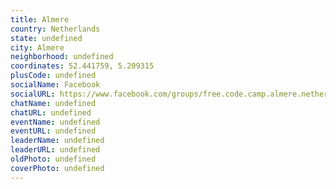 ```yaml
---
title: Almere
country: Netherlands
state: undefined
city: Almere
neighborhood: undefined
coordinates: 52.441759, 5.209315
plusCode: undefined
socialName: Facebook
socialURL: https://www.facebook.com/groups/free.code.camp.almere.netherlands
chatName: undefined
chatURL: undefined
eventName: undefined
eventURL: undefined
leaderName: undefined
leaderURL: undefined
oldPhoto: undefined
coverPhoto: undefined
---
```

